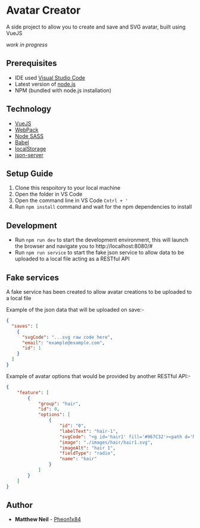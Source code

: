 # Avatar Creator

A side project to allow you to create and save and SVG avatar, built using VueJS

*work in progress*

## Prerequisites

* IDE used [Visual Studio Code](https://code.visualstudio.com/)
* Latest version of [node.js](https://nodejs.org/en/)
* NPM (bundled with node.js installation)

## Technology

* [VueJS](https://vuejs.org/)
* [WebPack](https://webpack.js.org/)
* [Node SASS](https://github.com/sass/node-sass)
* [Babel](https://babeljs.io/)
* [localStorage](https://developer.mozilla.org/en-US/docs/Web/API/Window/localStorage)
* [json-server](https://github.com/typicode/json-server)

## Setup Guide

1. Clone this respoitory to your local machine
2. Open the folder in VS Code
3. Open the command line in VS Code `Cntrl + '`
4. Run `npm install` command and wait for the npm dependencies to install

## Development

* Run `npm run dev` to start the development environment, this will launch the browser and navigate you to http://localhost:8080/#
* Run `npm run service` to start the fake json service to allow data to be uploaded to a local file acting as a RESTful API

## Fake services

A fake service has been created to allow avatar creations to be uploaded to a local file

Example of the json data that will be uploaded on save:-
```json
{
  "saves": [
    {
      "svgCode": "...svg raw code here",
      "email": "example@example.com",
      "id": 1
    }
  ]
}
```

Example of avatar options that would be provided by another RESTful API:-
```json
{
    "feature": [
        {
            "group": "hair",
            "id": 0,
            "options": [
                {
                    "id": "0",
                    "labelText": "hair-1",
                    "svgCode": "<g id='hair1' fill='#967C32'><path d='M128,64 C128,28.653776 99.346224,0 64,0 C28.653776,0 0,28.653776 0,64 C0,64 88.7851563,59.2031249 105.6,36.5333333 C105.372917,58.9999999 128,64 128,64 Z' id='Oval-3'></path></g>",
                    "image": "./images/hair/hair1.svg",
                    "imageAlt": "hair 1",
                    "fieldType": "radio",
                    "name": "hair"
                }
            ]
        }
    ]
}
```

## Author

* **Matthew Neil** - [Pheon1x84](https://github.com/Phoen1x84)
